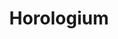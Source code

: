 ---
title: "Horologium"
hashtag: horologium
borders:
  - Caelum
  - Dorado
  - Eridanus
  - Hydrus
  - Reticulum
layout: hashtag
tags:
  - Constellation
---